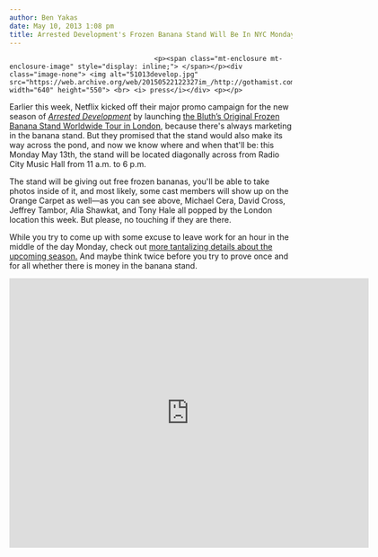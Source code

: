 ```yaml
---
author: Ben Yakas
date: May 10, 2013 1:08 pm
title: Arrested Development's Frozen Banana Stand Will Be In NYC Monday!
---
```


	
										<p><span class="mt-enclosure mt-enclosure-image" style="display: inline;"> </span></p><div class="image-none"> <img alt="51013develop.jpg" src="https://web.archive.org/web/20150522122327im_/http://gothamist.com/attachments/byakas/51013develop.jpg" width="640" height="550"> <br> <i> press</i></div> <p></p>

<p>Earlier this week, Netflix kicked off their major promo campaign for the new season of <a href="https://web.archive.org/web/20150522122327/http://gothamist.com/tags/arresteddevelopment"><em>Arrested Development</em></a> by launching <a href="https://web.archive.org/web/20150522122327/http://gothamist.com/2013/05/08/arrested_developments_frozen_banana.php">the Bluth&#x2019;s Original Frozen Banana Stand Worldwide Tour in London</a>, because there&apos;s always marketing in the banana stand. But they promised that the stand would also make its way across the pond, and now we know where and when that&apos;ll be: this Monday May 13th, the stand will be located diagonally across from Radio City Music Hall from 11 a.m. to 6 p.m. </p>

<p>The stand will be giving out free frozen bananas, you&apos;ll be able to take photos inside of it, and most likely, some cast members will show up on the Orange Carpet as well&#x2014;as you can see above, Michael Cera, David Cross, Jeffrey Tambor, Alia Shawkat, and Tony Hale all popped by the London location this week. But please, no touching if they are there.</p>

<p>While you try to come up with some excuse to leave work for an hour in the middle of the day Monday, check out <a href="https://web.archive.org/web/20150522122327/http://laist.com/2013/05/10/new_arrested_development_spoilers.php">more tantalizing details about the upcoming season.</a> And maybe think twice before you try to prove once and for all whether there is money in the banana stand.</p>

<p><iframe width="640" height="480" src="https://web.archive.org/web/20150522122327if_/http://www.youtube.com/embed/uzAEA7lY1tY" frameborder="0" allowfullscreen></iframe> </p>					
										
									
				